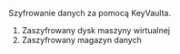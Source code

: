 Szyfrowanie danych za pomocą KeyVaulta.
1) Zaszyfrowany dysk maszyny wirtualnej
2) Zaszyfrowany magazyn danych
